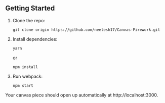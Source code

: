 ## Getting Started

1.  Clone the repo:

        git clone origin https://github.com/neelesh17/Canvas-Firework.git

2.  Install dependencies:

        yarn

    or

        npm install

3.  Run webpack:

        npm start

Your canvas piece should open up automatically at http://localhost:3000.
